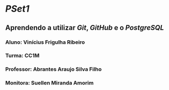 # _PSet1_
## Aprendendo a utilizar ***Git***, ***GitHub*** e o ***PostgreSQL***
### Aluno: Vinícius Frigulha Ribeiro
### Turma: CC1M
### Professor: Abrantes Araujo Silva Filho
### Monitora: Suellen Miranda Amorim
